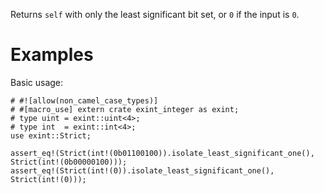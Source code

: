 Returns `self` with only the least significant bit set, or `0` if the input is `0`.

# Examples

Basic usage:

```
# #![allow(non_camel_case_types)]
# #[macro_use] extern crate exint_integer as exint;
# type uint = exint::uint<4>;
# type int  = exint::int<4>;
use exint::Strict;

assert_eq!(Strict(int!(0b01100100)).isolate_least_significant_one(), Strict(int!(0b00000100)));
assert_eq!(Strict(int!(0)).isolate_least_significant_one(), Strict(int!(0)));
```
